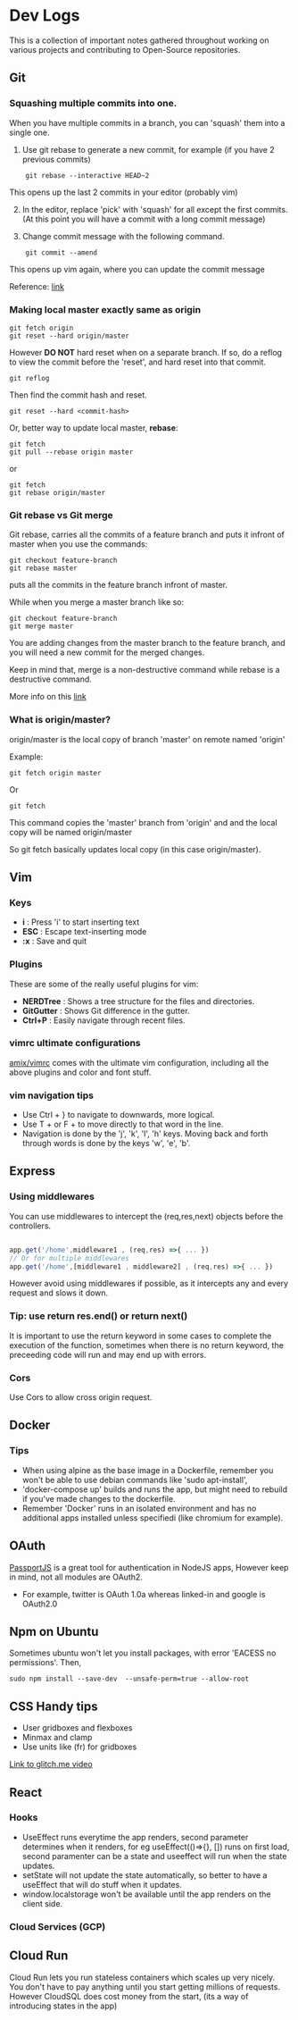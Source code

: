 # Dev Logs

This is a collection of important notes gathered throughout working on various projects and contributing to Open-Source repositories.

## Git

### Squashing multiple commits into one.

When you have multiple commits in a branch, you can 'squash' them into a single one.

1. Use git rebase to generate a new commit, for example (if you have 2 previous commits)
```
    git rebase --interactive HEAD~2
```
This opens up the last 2 commits in your editor (probably vim)

2. In the editor, replace 'pick' with 'squash' for all except the first commits. (At this point you will have a commit with a long commit message)

3. Change commit message with the following command.

```
    git commit --amend
```
This opens up vim again, where you can update the commit message

Reference: [link](https://www.internalpointers.com/post/squash-commits-into-one-git)

### Making local master exactly same as origin

```
git fetch origin
git reset --hard origin/master
```

However **DO NOT** hard reset when on a separate branch. If so, do a reflog to view the commit before the 'reset', and hard reset into that commit.

```
git reflog
```

Then find the commit hash and reset.

```
git reset --hard <commit-hash> 
```

Or, better way to update local master, **rebase**:
```
git fetch
git pull --rebase origin master
```
or
```
git fetch
git rebase origin/master
```

### Git rebase vs Git merge

Git rebase, carries all the commits of a feature branch and puts it infront of master when you use the commands:

```
git checkout feature-branch
git rebase master
```
puts all the commits in the feature branch infront of master.

While when you merge a master branch like so:

```
git checkout feature-branch
git merge master
```
You are adding changes from the master branch to the feature branch, and you will need a new commit for the merged changes.

Keep in mind that, merge is a non-destructive command while rebase is a destructive command.

More info on this [link]([https](https://www.atlassian.com/git/tutorials/merging-vs-rebasing))


### What is origin/master?

origin/master is the local copy of branch 'master' on remote named 'origin'

Example: 

```
git fetch origin master
```
Or
```
git fetch
```

This command copies the 'master' branch from 'origin' and and the local copy will be named origin/master

So git fetch basically updates local copy (in this case origin/master).

## Vim

### Keys

* **i** : Press 'i' to start inserting text
* **ESC** : Escape text-inserting mode
* **:x** : Save and quit

### Plugins

These are some of the really useful plugins for vim:

* **NERDTree** : Shows a tree structure for the files and directories.
* **GitGutter** : Shows Git difference in the gutter.
* **Ctrl+P** : Easily navigate through recent files.

### vimrc ultimate configurations

[amix/vimrc](https://github.com/amix/vimrc) comes with the ultimate vim configuration, including all the above plugins and color and font stuff.

### vim navigation tips

* Use Ctrl + } to navigate to downwards, more logical.
* Use T + <any-letter> or F + <any-letter> to move directly to that word in the line.
* Navigation is done by the 'j', 'k', 'l', 'h' keys. Moving back and forth through words is done by the keys 'w', 'e', 'b'.

## Express

### Using middlewares

You can use middlewares to intercept the (req,res,next) objects before the controllers.

```javascript

app.get('/home',middleware1 , (req,res) =>{ ... })
// Or for multiple middlewares
app.get('/home',[middleware1 , middleware2] , (req,res) =>{ ... })

```

However avoid using middlewares if possible, as it intercepts any and every request and slows it down.

### Tip: use return res.end() or return next()

It is important to use the return keyword in some cases to complete the execution of the function, sometimes when there is no return keyword, the preceeding code will run and may end up with errors.

### Cors

Use Cors to allow cross origin request.

## Docker

### Tips

* When using alpine as the base image in a Dockerfile, remember you won't be able to use debian commands like 'sudo apt-install',
* 'docker-compose up' builds and runs the app, but might need to rebuild if you've made changes to the dockerfile.
* Remember 'Docker' runs in an isolated environment and has no additional apps installed unless specifiedi (like chromium for example).

## OAuth

[PassportJS](https://passportjs.org) is a great tool for authentication in NodeJS apps, However keep in mind, not all modules are OAuth2.

* For example, twitter is OAuth 1.0a whereas linked-in and google is OAuth2.0

## Npm on Ubuntu

Sometimes ubuntu won't let you install packages, with error 'EACESS no permissions'. Then,

```
sudo npm install --save-dev  --unsafe-perm=true --allow-root

```

## CSS Handy tips

* User gridboxes and flexboxes
* Minmax and clamp
* Use units like (fr) for gridboxes

[Link to glitch.me video](https://1linelayouts.glitch.me/)

## React

### Hooks

* UseEffect runs everytime the app renders, second parameter determines when it renders, for eg useEffect(()=>{}, []) runs on first load, second paramenter can be a state and useeffect will run when the state updates.
* setState will not update the state automatically, so better to have a useEffect that will do stuff when it updates.
* window.localstorage won't be available until the app renders on the client side.

### Cloud Services (GCP)

## Cloud Run

Cloud Run lets you run stateless containers which scales up very nicely. You don't have to pay anything until you start getting millions of requests. However CloudSQL does cost money from the start, (its a way of introducing states in the app)
